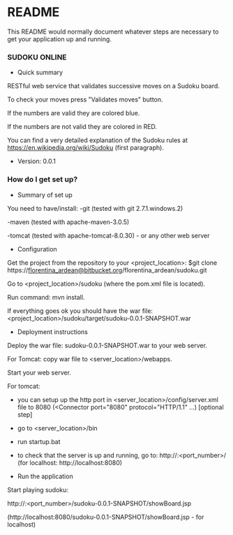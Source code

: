 # README #

This README would normally document whatever steps are necessary to get your application up and running.

### SUDOKU ONLINE ###

* Quick summary

RESTful web service that validates successive moves on a Sudoku board. 

To check your moves press "Validates moves" button.

If the numbers are valid they are colored blue.

If the numbers are not valid they are colored in RED.

You can find a very detailed explanation of the Sudoku rules at
https://en.wikipedia.org/wiki/Sudoku (first paragraph).


* Version: 0.0.1


### How do I get set up? ###

* Summary of set up

You need to have/install: 
-git	(tested with git 2.7.1.windows.2)

-maven 	(tested with apache-maven-3.0.5)

-tomcat (tested with apache-tomcat-8.0.30) - or any other web server



* Configuration

Get the project from the repository to your <project_location>:
$git clone https://florentina_ardean@bitbucket.org/florentina_ardean/sudoku.git

Go to <project_location>/sudoku (where the pom.xml file is located).

Run command: mvn install.

If everything goes ok you should have the war file: <project_location>/sudoku/target/sudoku-0.0.1-SNAPSHOT.war


* Deployment instructions

Deploy the war file: sudoku-0.0.1-SNAPSHOT.war to your web server.

For Tomcat: copy war file to <server_location>/webapps.

Start your web server.

For tomcat: 

- you can setup up the http port in <server_location>/config/server.xml file to 8080 (<Connector port="8080" protocol="HTTP/1.1" ...) [optional step] 

- go to <server_location>/bin

- run startup.bat 

- to check that the server is up and running, go to: http://<host>:<port_number>/ (for localhost: http://localhost:8080)


* Run the application

Start playing sudoku:

http://<host>:<port_number>/sudoku-0.0.1-SNAPSHOT/showBoard.jsp 

(http://localhost:8080/sudoku-0.0.1-SNAPSHOT/showBoard.jsp - for localhost)